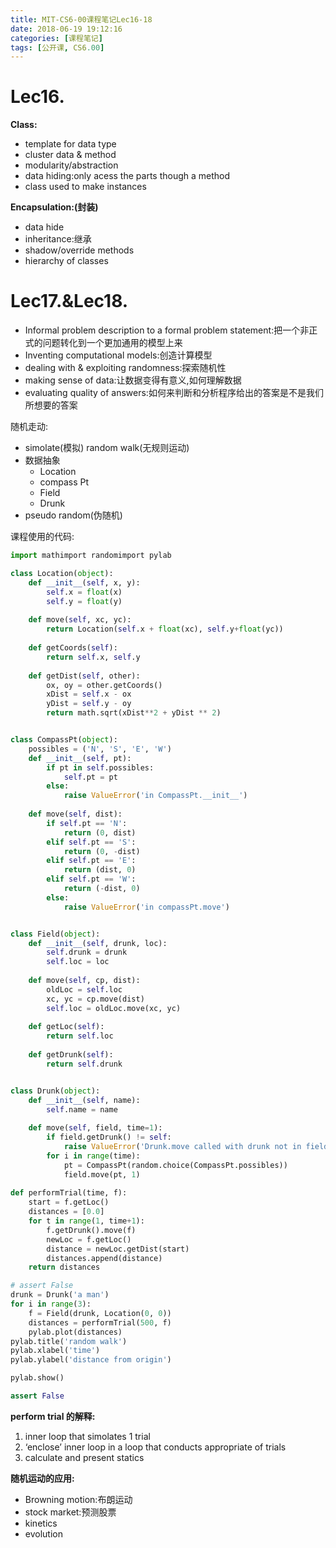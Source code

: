 ```yaml
---
title: MIT-CS6-00课程笔记Lec16-18
date: 2018-06-19 19:12:16
categories: [课程笔记]
tags: [公开课, CS6.00]
---
```

[](#Lec16 "Lec16.")Lec16.
=========================

**Class:**

*   template for data type
*   cluster data & method
*   modularity/abstraction
*   data hiding:only acess the parts though a method
*   class used to make instances

**Encapsulation:(封装)**

*   data hide
*   inheritance:继承
*   shadow/override methods
*   hierarchy of classes
<!-- more -->
[](#Lec17-amp-Lec18 "Lec17.&Lec18.")Lec17.&Lec18.
=================================================

*   Informal problem description to a formal problem statement:把一个非正式的问题转化到一个更加通用的模型上来
*   Inventing computational models:创造计算模型
*   dealing with & exploiting randomness:探索随机性
*   making sense of data:让数据变得有意义,如何理解数据
*   evaluating quality of answers:如何来判断和分析程序给出的答案是不是我们所想要的答案

随机走动:

*   simolate(模拟) random walk(无规则运动)
*   数据抽象
    *   Location
    *   compass Pt
    *   Field
    *   Drunk
*   pseudo random(伪随机)

课程使用的代码:  
```python
import mathimport randomimport pylab

class Location(object):    
    def __init__(self, x, y):        
        self.x = float(x)        
        self.y = float(y)    
    
    def move(self, xc, yc):        
        return Location(self.x + float(xc), self.y+float(yc))    
    
    def getCoords(self):        
        return self.x, self.y    
    
    def getDist(self, other):        
        ox, oy = other.getCoords()        
        xDist = self.x - ox        
        yDist = self.y - oy        
        return math.sqrt(xDist**2 + yDist ** 2)


class CompassPt(object):    
    possibles = ('N', 'S', 'E', 'W')    
    def __init__(self, pt):        
        if pt in self.possibles:            
            self.pt = pt        
        else:            
            raise ValueError('in CompassPt.__init__')    
    
    def move(self, dist):        
        if self.pt == 'N':            
            return (0, dist)        
        elif self.pt == 'S':            
            return (0, -dist)        
        elif self.pt == 'E':            
            return (dist, 0)        
        elif self.pt == 'W':            
            return (-dist, 0)        
        else:            
            raise ValueError('in compassPt.move')


class Field(object):    
    def __init__(self, drunk, loc):        
        self.drunk = drunk        
        self.loc = loc    
        
    def move(self, cp, dist):        
        oldLoc = self.loc        
        xc, yc = cp.move(dist)        
        self.loc = oldLoc.move(xc, yc)    
    
    def getLoc(self):        
        return self.loc    
    
    def getDrunk(self):        
        return self.drunk


class Drunk(object):    
    def __init__(self, name):        
        self.name = name    
    
    def move(self, field, time=1):        
        if field.getDrunk() != self:            
            raise ValueError('Drunk.move called with drunk not in field')        
        for i in range(time):            
            pt = CompassPt(random.choice(CompassPt.possibles))            
            field.move(pt, 1)
    
def performTrial(time, f):    
    start = f.getLoc()    
    distances = [0.0]    
    for t in range(1, time+1):        
        f.getDrunk().move(f)        
        newLoc = f.getLoc()        
        distance = newLoc.getDist(start)        
        distances.append(distance)    
    return distances

# assert False
drunk = Drunk('a man')
for i in range(3):    
    f = Field(drunk, Location(0, 0))    
    distances = performTrial(500, f)    
    pylab.plot(distances)
pylab.title('random walk')
pylab.xlabel('time')
pylab.ylabel('distance from origin')

pylab.show()

assert False
```

**perform trial 的解释:**

1.  inner loop that simolates 1 trial
2.  ‘enclose’ inner loop in a loop that conducts appropriate of trials
3.  calculate and present statics

**随机运动的应用:**

*   Browning motion:布朗运动
*   stock market:预测股票
*   kinetics
*   evolution